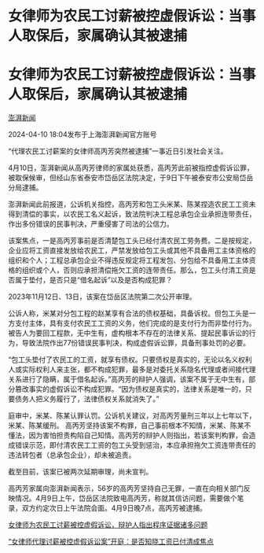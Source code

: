 # 女律师为农民工讨薪被控虚假诉讼：当事人取保后，家属确认其被逮捕

# 女律师为农民工讨薪被控虚假诉讼：当事人取保后，家属确认其被逮捕

[](https://news.qq.com/omn/author/8QMf2Hpc7oQZvDjf)

[澎湃新闻](https://news.qq.com/omn/author/8QMf2Hpc7oQZvDjf)

2024-04-10 18:04发布于上海澎湃新闻官方账号

“代理农民工讨薪案的女律师高丙芳突然被逮捕”一事近日引发社会关注。

4月10日，澎湃新闻从高丙芳律师的家属处获悉，高丙芳此前被指控虚假诉讼罪，被取保候审，但经山东省泰安市岱岳区法院决定，于9日下午被泰安市公安局岱岳分局逮捕。

澎湃新闻此前报道，公诉机关指控，高丙芳和包工头米某、陈某捏造农民工工资未得到清偿的事实，以农民工名义起诉，致法院判决工程总承包企业承担连带责任，作出多份错误的民事判决，严重侵害了司法的公信力。

该案焦点，一是高丙芳事前是否清楚包工头已经付清农民工劳务费。二是按规定，企业应将工资直接发放给农民工，严禁发放给包工头或其他不具备用工主体资格的组织和个人；工程总承包企业不得违反规定将工程发包、分包给不具备用工主体资格的组织或个人，否则应承担清偿拖欠工资的连带责任。那么，包工头付清工资是否属于垫付，是否只是“借名起诉”以及是否构成犯罪？

2023年11月12日、13日，该案在岱岳区法院第二次公开审理。

公诉人称，米某对分包工程的赵某享有合法的债权基础，具备诉权。但包工头是一方支付主体，具有支付农民工工资的义务，他们完成的是支付行为而非垫付行为。被告人为要回工程款，无中生有，虚构根本不存在的法律关系、提起民事诉讼的行为，导致法院作出77份错误民事判决，构成虚假诉讼罪，具备刑事处罚的必要。

“包工头垫付了农民工的工资，就享有债权。只要债权是真实的，无论以名义权利人或实际权利人来主张，都不构成犯罪，最多是对委托关系隐名代理或者间接代理关系进行了隐瞒，属于借名起诉。”高丙芳的辩护人强调，该案不属于无中生有，部分篡改事实的虚假诉讼不构成犯罪。“因为债权是真实的，法律关系是唯一的，只要债务人把义务履行了，法律债权关系就消失了。”

庭审中，米某、陈某认罪认罚。公诉机关建议，对高丙芳量刑三年以上七年以下，米某、陈某缓刑。
高丙芳坚持该案不构罪，自己事前根本不知情，米某、陈某不懂法，因为害怕担责构陷自己知情。高丙芳的辩护人则指出，若该案判构罪，会造成错误示范，即付清农民工工资的包工头受到惩治，本应承担拖欠工资连带责任的违法转包者（总承包企业），却未被追责。

截至目前，该案已被两次延期审理，尚未宣判。

高丙芳家属向澎湃新闻表示，56岁的高丙芳坚持自己无罪，一直在向相关部门反映情况。4月9日上午，岱岳区法院致电高丙芳，称就其信访问题，需要做个笔录，双方约定次日上午法院会面。4月9日晚7点，高丙芳被逮捕。

[女律师为农民工讨薪被控虚假诉讼，辩护人指出程序证据诸多问题 ](https://news.qq.com/rain/a/20231128A07WQU00)

[“女律师代理讨薪被控虚假诉讼案”开庭：是否知晓工资已付清成焦点
](https://news.qq.com/rain/a/20231119A00O3E00)

